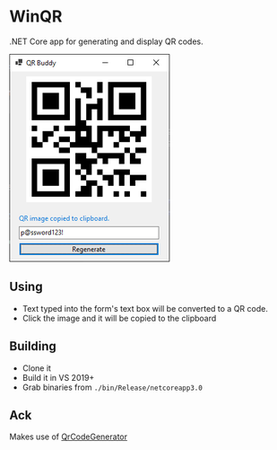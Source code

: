 # WinQR

.NET Core app for generating and display QR codes.

![QR Buddy screenshot](https://github.com/tygerbytes/WinQR/blob/master/screenshot.png "QR Buddy Screenshot")

## Using

* Text typed into the form's text box will be converted to a QR code.
* Click the image and it will be copied to the clipboard

## Building

* Clone it
* Build it in VS 2019+
* Grab binaries from `./bin/Release/netcoreapp3.0`

## Ack

Makes use of [QrCodeGenerator](https://github.com/manuelbl/QrCodeGenerator)
